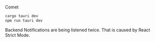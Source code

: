 Comet

```sh
cargo tauri dev
npm run tauri dev
```

Backend Notifications are being listened twice. That is caused by React Strict Mode.
